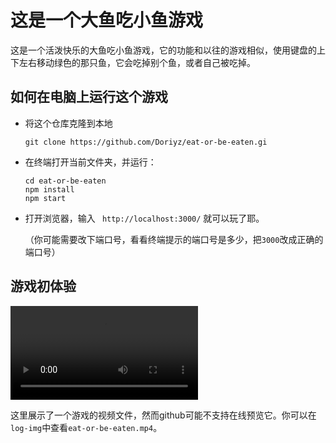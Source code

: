 # 这是一个大鱼吃小鱼游戏

这是一个活泼快乐的大鱼吃小鱼游戏，它的功能和以往的游戏相似，使用键盘的上下左右移动绿色的那只鱼，它会吃掉别个鱼，或者自己被吃掉。

## 如何在电脑上运行这个游戏

+ 将这个仓库克隆到本地

  ```shell
  git clone https://github.com/Doriyz/eat-or-be-eaten.gi
  ```

+ 在终端打开当前文件夹，并运行：

  ```shell
  cd eat-or-be-eaten
  npm install
  npm start
  ```

+ 打开浏览器，输入 ` http://localhost:3000/` 就可以玩了耶。

  （你可能需要改下端口号，看看终端提示的端口号是多少，把`3000`改成正确的端口号）



## 游戏初体验

<video src="E:/Repositories/FrontEnd-learn/eat-or-be-eaten/log-img/eat-or-be-eaten.mp4"></video>

这里展示了一个游戏的视频文件，然而github可能不支持在线预览它。你可以在`log-img`中查看`eat-or-be-eaten.mp4`。
